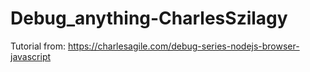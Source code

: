 # Debug_anything-CharlesSzilagy
Tutorial from: https://charlesagile.com/debug-series-nodejs-browser-javascript
